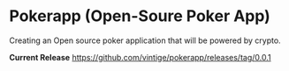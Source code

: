 # Pokerapp (Open-Soure Poker App)
 
Creating an Open source poker application that will be powered by crypto. 

 **Current Release**
 <https://github.com/vintige/pokerapp/releases/tag/0.0.1>
